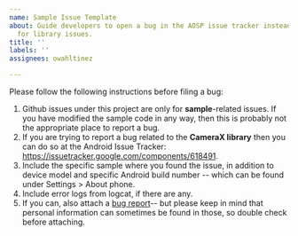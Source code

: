 ```yaml
---
name: Sample Issue Template
about: Guide developers to open a bug in the AOSP issue tracker instead of Github
  for library issues.
title: ''
labels: ''
assignees: owahltinez

---
```


Please follow the following instructions before filing a bug:

1. Github issues under this project are only for **sample**-related issues. If you have modified the sample code in any way, then this is probably not the appropriate place to report a bug.
1. If you are trying to report a bug related to the **CameraX library** then you can do so at the Android Issue Tracker: https://issuetracker.google.com/components/618491.
1. Include the specific sample where you found the issue, in addition to device model and specific Android build number -- which can be found under Settings > About phone.
1. Include error logs from logcat, if there are any.
1. If you can, also attach a [bug report](https://developer.android.com/studio/debug/bug-report)-- but please keep in mind that personal information can sometimes be found in those, so double check before attaching.
